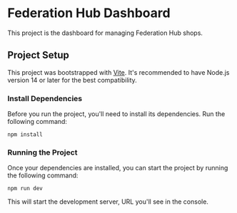 # Federation Hub Dashboard

This project is the dashboard for managing Federation Hub shops.

## Project Setup

This project was bootstrapped with [Vite](https://vitejs.dev/guide/). It's recommended to have Node.js version 14 or later for the best compatibility.

### Install Dependencies

Before you run the project, you'll need to install its dependencies. Run the following command:

`npm install`


### Running the Project

Once your dependencies are installed, you can start the project by running the following command:

`npm run dev`


This will start the development server, URL you'll see in the console.
